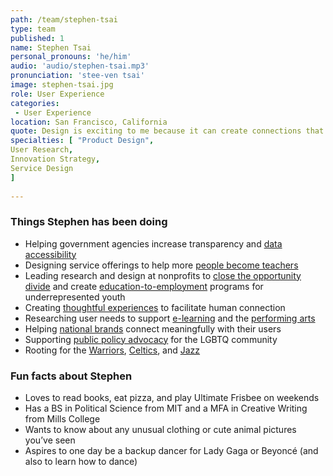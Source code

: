 ```yaml
---
path: /team/stephen-tsai
type: team
published: 1
name: Stephen Tsai
personal_pronouns: 'he/him'
audio: 'audio/stephen-tsai.mp3'
pronunciation: 'stee-ven tsai'
image: stephen-tsai.jpg
role: User Experience
categories:
 - User Experience
location: San Francisco, California
quote: Design is exciting to me because it can create connections that didn’t exist before.
specialties: [ "Product Design",
User Research,
Innovation Strategy,
Service Design
]
  
---
```


### Things Stephen has been doing
* Helping government agencies increase transparency and [data accessibility](https://www.data.gov/)
* Designing service offerings to help more [people become teachers](https://www.teach.org/)
* Leading research and design at nonprofits to [close the opportunity divide](https://www.yearup.org/) and create [education-to-employment](https://bebraven.org/) programs for underrepresented youth
* Creating [thoughtful experiences](https://www.stephenleetsai.com/so-extra) to facilitate human connection
* Researching user needs to support [e-learning](https://www.springboard.com/) and the [performing arts](https://americanorchestras.org/)
* Helping [national brands](https://www.hiddenvalley.com/) connect meaningfully with their users
* Supporting [public policy advocacy](https://www.glad.org/) for the LGBTQ community
* Rooting for the [Warriors](https://www.nba.com/warriors/), [Celtics](https://www.nba.com/celtics/), and [Jazz](https://www.nba.com/jazz/)

### Fun facts about Stephen
* Loves to read books, eat pizza, and play Ultimate Frisbee on weekends
* Has a BS in Political Science from MIT and a MFA in Creative Writing from Mills College
* Wants to know about any unusual clothing or cute animal pictures you’ve seen
* Aspires to one day be a backup dancer for Lady Gaga or Beyoncé (and also to learn how to dance)


